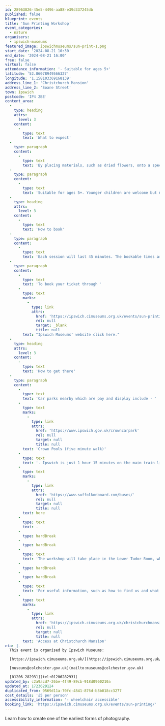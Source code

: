 ```yaml
---
id: 28963826-45e5-4496-aa88-e39d337245db
published: false
blueprint: events
title: 'Sun Printing Workshop'
event_categories:
  - nature
organisers:
  - ipswich-museums
featured_image: ipswichmuseums/sun-print-1.png
start_date: '2024-08-21 10:30'
end_date: '2024-08-21 16:00'
free: false
virtual: false
attendance_information: '- Suitable for ages 5+'
latitude: '52.06078949566327'
longitude: '1.158103369168139'
address_line_1: 'Christchurch Mansion'
address_line_2: 'Soane Street'
town: Ipswich
postcode: 'IP4 2BE'
content_area:
  -
    type: heading
    attrs:
      level: 3
    content:
      -
        type: text
        text: 'What to expect'
  -
    type: paragraph
    content:
      -
        type: text
        text: 'By placing materials, such as dried flowers, onto a specially coated (non-toxic) light-sensitive paper you will create beautiful images as the sunlight changes the colour of the paper. We will rinse the print in water and hang it up to dry. This is where history, art and science meet and the results are magical! You will take away some mini-prints and a keyring as a keepsake.'
  -
    type: paragraph
    content:
      -
        type: text
        text: 'Suitable for ages 5+. Younger children are welcome but may not be able to fully take part in the session. Parents/carers must remain with their children throughout the event.'
  -
    type: heading
    attrs:
      level: 3
    content:
      -
        type: text
        text: 'How to book'
  -
    type: paragraph
    content:
      -
        type: text
        text: 'Each session will last 45 minutes. The bookable times are 10 AM, 11 AM, 12 PM, 2 PM, and 3 PM.'
  -
    type: paragraph
    content:
      -
        type: text
        text: 'To book your ticket through '
      -
        type: text
        marks:
          -
            type: link
            attrs:
              href: 'https://ipswich.cimuseums.org.uk/events/sun-printing/'
              rel: null
              target: _blank
              title: null
        text: "Ipswich Museums' website click here."
  -
    type: heading
    attrs:
      level: 3
    content:
      -
        type: text
        text: 'How to get there'
  -
    type: paragraph
    content:
      -
        type: text
        text: 'Car parks nearby which are pay and display include - '
      -
        type: text
        marks:
          -
            type: link
            attrs:
              href: 'https://www.ipswich.gov.uk/crowncarpark'
              rel: null
              target: null
              title: null
        text: 'Crown Pools (five minute walk)'
      -
        type: text
        text: '. Ipswich is just 1 hour 15 minutes on the main train line from London to Norwich.  Arriving at Ipswich Station the museum is approximately 20 minute walk or short bus ride to the town centre. The museum is a five minute walk from Tower Ramparts bus station in the town centre - see the latest bus timetables '
      -
        type: text
        marks:
          -
            type: link
            attrs:
              href: 'https://www.suffolkonboard.com/buses/'
              rel: null
              target: null
              title: null
        text: here
      -
        type: text
        text: .
      -
        type: hardBreak
      -
        type: hardBreak
      -
        type: text
        text: 'The workshop will take place in the Lower Tudor Room, which is accessible for all and located on the ground floor, as well as outside the front of the building. All materials will be supplied by the artist with instruction and support provided.'
      -
        type: hardBreak
      -
        type: hardBreak
      -
        type: text
        text: 'For useful information, such as how to find us and what facilities Christchurch Mansion has, we recommend reading our Access information: '
      -
        type: text
        marks:
          -
            type: link
            attrs:
              href: 'https://ipswich.cimuseums.org.uk/christchurchmansionaccess/'
              rel: null
              target: null
              title: null
        text: 'Access at Christchurch Mansion'
cta: |-
  This event is organised by Ipswich Museums:

  [https://ipswich.cimuseums.org.uk/](https://ipswich.cimuseums.org.uk/) 

  [museums@colchester.gov.uk](mailto:museums@colchester.gov.uk)

  [01206 282931](tel:01206282931)
updated_by: c2a9acd7-26be-4f49-89cb-918d0960210a
updated_at: 1723629124
duplicated_from: 9569d11a-70fc-4841-876d-b3b018cc3277
cost_details: '£5 per person'
accessibility_information: '- wheelchair accessible'
booking_link: 'https://ipswich.cimuseums.org.uk/events/sun-printing/'
---
```

Learn how to create one of the earliest forms of photography.